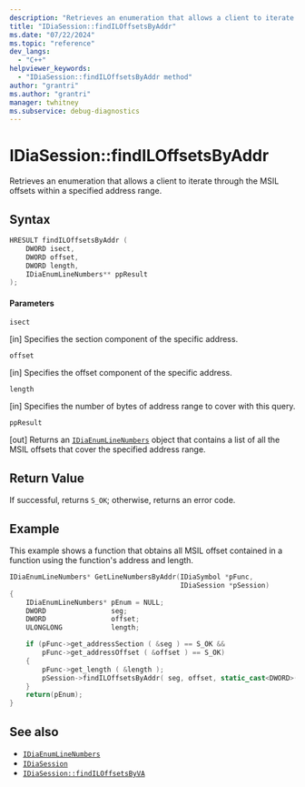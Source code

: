 ```yaml
---
description: "Retrieves an enumeration that allows a client to iterate through the MSIL offsets within a specified address range."
title: "IDiaSession::findILOffsetsByAddr"
ms.date: "07/22/2024"
ms.topic: "reference"
dev_langs:
  - "C++"
helpviewer_keywords:
  - "IDiaSession::findILOffsetsByAddr method"
author: "grantri"
ms.author: "grantri"
manager: twhitney
ms.subservice: debug-diagnostics
---
```

# IDiaSession::findILOffsetsByAddr

Retrieves an enumeration that allows a client to iterate through the MSIL offsets within a specified address range.

## Syntax

```C++
HRESULT findILOffsetsByAddr (
    DWORD isect,
    DWORD offset,
    DWORD length,
    IDiaEnumLineNumbers** ppResult
);
```

#### Parameters
`isect`

[in] Specifies the section component of the specific address.

`offset`

[in] Specifies the offset component of the specific address.

`length`

[in] Specifies the number of bytes of address range to cover with this query.

`ppResult`

[out] Returns an [`IDiaEnumLineNumbers`](../../debugger/debug-interface-access/idiaenumlinenumbers.md) object that contains a list of all the MSIL offsets that cover the specified address range.

## Return Value

If successful, returns `S_OK`; otherwise, returns an error code.

## Example

This example shows a function that obtains all MSIL offset contained in a function using the function's address and length.

```C++
IDiaEnumLineNumbers* GetLineNumbersByAddr(IDiaSymbol *pFunc,
                                          IDiaSession *pSession)
{
    IDiaEnumLineNumbers* pEnum = NULL;
    DWORD                seg;
    DWORD                offset;
    ULONGLONG            length;

    if (pFunc->get_addressSection ( &seg ) == S_OK &&
        pFunc->get_addressOffset ( &offset ) == S_OK)
    {
        pFunc->get_length ( &length );
        pSession->findILOffsetsByAddr( seg, offset, static_cast<DWORD>( length ), &pEnum );
    }
    return(pEnum);
}
```

## See also

- [`IDiaEnumLineNumbers`](../../debugger/debug-interface-access/idiaenumlinenumbers.md)
- [`IDiaSession`](../../debugger/debug-interface-access/idiasession.md)
- [`IDiaSession::findILOffsetsByVA`](../../debugger/debug-interface-access/idiasession-findlinesbyva.md)
